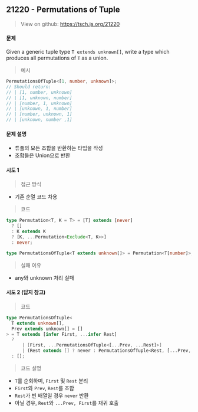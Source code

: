 ## 21220 - Permutations of Tuple

> View on github: https://tsch.js.org/21220

#### 문제

Given a generic tuple type `T extends unknown[]`, write a type which produces all permutations of `T` as a union.

> 예시

```ts
PermutationsOfTuple<[1, number, unknown]>;
// Should return:
// | [1, number, unknown]
// | [1, unknown, number]
// | [number, 1, unknown]
// | [unknown, 1, number]
// | [number, unknown, 1]
// | [unknown, number ,1]
```

#### 문제 설명

- 튜플의 모든 조합을 반환하는 타입을 작성
- 조합들은 Union으로 반환

#### 시도 1

> 접근 방식

- 기존 순열 코드 차용

> 코드

```ts
type Permutation<T, K = T> = [T] extends [never]
  ? []
  : K extends K
  ? [K, ...Permutation<Exclude<T, K>>]
  : never;

type PermutationsOfTuple<T extends unknown[]> = Permutation<T[number]>;
```

> 실패 이유

- any와 unknown 처리 실패

#### 시도 2 (답지 참고)

> 코드

```ts
type PermutationsOfTuple<
  T extends unknown[],
  Prev extends unknown[] = []
> = T extends [infer First, ...infer Rest]
  ?
      | [First, ...PermutationsOfTuple<[...Prev, ...Rest]>]
      | (Rest extends [] ? never : PermutationsOfTuple<Rest, [...Prev, First]>)
  : [];
```

> 코드 설명

- `T`를 순회하며, `First` 및 `Rest` 분리
- `First`와 `Prev`, `Rest`를 조합
- `Rest`가 빈 배열일 경우 `never` 반환
- 아닐 경우, `Rest`와 `...Prev, First`를 재귀 호출
